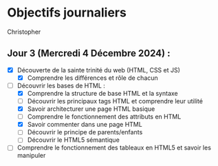 # Objectifs journaliers

Christopher

## Jour 3 (Mercredi 4 Décembre 2024) :


- [X] Découverte de la sainte trinité du web (HTML, CSS et JS)
  - [X] Comprendre les différences et rôle de chacun
- [ ] Découvrir les bases de HTML :
  - [X] Comprendre la structure de base HTML et la syntaxe
  - [ ] Découvrir les principaux tags HTML et comprendre leur utilité
  - [X] Savoir architecturer une page HTML basique
  - [ ] Comprendre le fonctionnement des attributs en HTML
  - [X] Savoir commenter dans une page HTML
  - [ ] Découvrir le principe de parents/enfants
  - [ ] Découvrir le HTML5 sémantique
- [ ] Comprendre le fonctionnement des tableaux en HTML5 et savoir les manipuler
